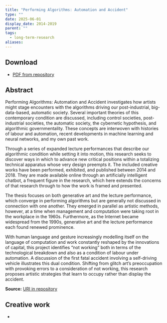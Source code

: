 ```yaml
---
title: "Performing Algorithms: Automation and Accident"
type: ""
date: 2025-06-01
display_date: 2014-2019
parent: ""
tags:
  - long-term-research
aliases:
---
```

## Download
- [PDF from repository](https://minerva-access.unimelb.edu.au/bitstreams/4e908e0c-889e-52fc-aa9c-7814361ec0fe/download)
## Abstract

Performing Algorithms: Automation and Accident investigates how artists might 
stage encounters with the algorithms driving our post-industrial, big-data-based, 
automatic society. Several important theories of this contemporary condition are 
discussed, including control societies, post-industrial societies, the automatic 
society, the cybernetic hypothesis, and algorithmic governmentality. These 
concepts are interwoven with histories of labour and automation, recent 
developments in machine learning and neural networks, and my own past work. 

Through a series of expanded lecture performances that describe our algorithmic 
condition while setting it into motion, this research seeks to discover ways in which 
to advance new critical positions within a totalizing technical apparatus whose very 
design preempts it. The included creative works have been performed, exhibited, 
and published between 2014 and 2018. They are made available online through an 
artificially intelligent chatbot, a frequent figure in the research, which here extends 
the concerns of that research through to how the work is framed and presented. 

The thesis focuses on both generative art and the lecture performance, which 
converge in performing algorithms but are generally not discussed in connection 
with one another. They emerged in parallel as artistic methods, however, at a time 
when management and computation were taking root in the workplace in the 
1960s. Furthermore, as the Internet became widespread from the 1990s, 
generative art and the lecture performance each found renewed prominence. 

With human language and gesture increasingly modelling itself on the language of 
computation and work constantly reshaped by the innovations of capital, this 
project identifies “not working” both in terms of the technological breakdown and 
also as a condition of labour under automation. A discussion of the first fatal 
accident involving a self-driving vehicle illustrates this dual condition. Shifting from 
glitch art’s preoccupation with provoking errors to a consideration of not working, 
this research proposes artistic strategies that learn to occupy rather than display 
the accident.

**Source:** [URI in repository](https://hdl.handle.net/11343/233233)


## Creative work
- 